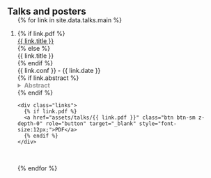 <h2 id="publications" style="margin: 2px 0px -15px;">Talks and posters</h2>

<div class="publications">
<ol class="bibliography">

{% for link in site.data.talks.main %}

<li>
<div class="pub-row">
  <div class="col-sm-9" style="position: relative;padding-right: 15px;padding-left: 0px;">
      {% if link.pdf %} 
      <a href="assets/talks/{{ link.pdf }}"><div class="title">{{ link.title }}</div></a>
      {% else %}
      <div class="title">{{ link.title }}</div>
      {% endif %}
      <div class="author">{{ link.conf }} - {{ link.date }}</div>
    {% if link.abstract %} 
    <details style="color:#999999">
    <summary style="font-weight:bold">Abstract</summary>
    <div><i style="color:#999999">{{ link.abstract }}</i><br/></div>
    </details> {% endif %}
    <br />
    
    <div class="links">
      {% if link.pdf %} 
      <a href="assets/talks/{{ link.pdf }}" class="btn btn-sm z-depth-0" role="button" target="_blank" style="font-size:12px;">PDF</a>
      {% endif %}
    </div>
  </div>
</div>
</li>

<br>

{% endfor %}

</ol>
</div>

